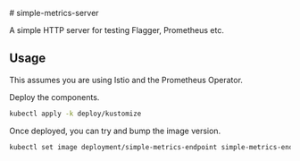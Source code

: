 # simple-metrics-server

A simple HTTP server for testing Flagger, Prometheus etc.

## Usage

This assumes you are using Istio and the Prometheus Operator.

Deploy the components.

```bash
kubectl apply -k deploy/kustomize
```

Once deployed, you can try and bump the image version.

```bash
kubectl set image deployment/simple-metrics-endpoint simple-metrics-endpoint=joedborg/simple-metrics-endpoint:0.1.2 -n test
```
